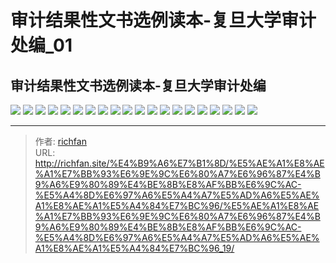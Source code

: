 # 审计结果性文书选例读本-复旦大学审计处编_01

## 审计结果性文书选例读本-复旦大学审计处编

![](https://img.richfan.site/book/审计结果性文书选例读本-复旦大学审计处编/审计结果性文书选例读本-复旦大学审计处编(OCR)_页面_361.jpg)
![](https://img.richfan.site/book/审计结果性文书选例读本-复旦大学审计处编/审计结果性文书选例读本-复旦大学审计处编(OCR)_页面_362.jpg)
![](https://img.richfan.site/book/审计结果性文书选例读本-复旦大学审计处编/审计结果性文书选例读本-复旦大学审计处编(OCR)_页面_363.jpg)
![](https://img.richfan.site/book/审计结果性文书选例读本-复旦大学审计处编/审计结果性文书选例读本-复旦大学审计处编(OCR)_页面_364.jpg)
![](https://img.richfan.site/book/审计结果性文书选例读本-复旦大学审计处编/审计结果性文书选例读本-复旦大学审计处编(OCR)_页面_365.jpg)
![](https://img.richfan.site/book/审计结果性文书选例读本-复旦大学审计处编/审计结果性文书选例读本-复旦大学审计处编(OCR)_页面_366.jpg)
![](https://img.richfan.site/book/审计结果性文书选例读本-复旦大学审计处编/审计结果性文书选例读本-复旦大学审计处编(OCR)_页面_367.jpg)
![](https://img.richfan.site/book/审计结果性文书选例读本-复旦大学审计处编/审计结果性文书选例读本-复旦大学审计处编(OCR)_页面_368.jpg)
![](https://img.richfan.site/book/审计结果性文书选例读本-复旦大学审计处编/审计结果性文书选例读本-复旦大学审计处编(OCR)_页面_369.jpg)
![](https://img.richfan.site/book/审计结果性文书选例读本-复旦大学审计处编/审计结果性文书选例读本-复旦大学审计处编(OCR)_页面_370.jpg)
![](https://img.richfan.site/book/审计结果性文书选例读本-复旦大学审计处编/审计结果性文书选例读本-复旦大学审计处编(OCR)_页面_371.jpg)
![](https://img.richfan.site/book/审计结果性文书选例读本-复旦大学审计处编/审计结果性文书选例读本-复旦大学审计处编(OCR)_页面_372.jpg)
![](https://img.richfan.site/book/审计结果性文书选例读本-复旦大学审计处编/审计结果性文书选例读本-复旦大学审计处编(OCR)_页面_373.jpg)
![](https://img.richfan.site/book/审计结果性文书选例读本-复旦大学审计处编/审计结果性文书选例读本-复旦大学审计处编(OCR)_页面_374.jpg)
![](https://img.richfan.site/book/审计结果性文书选例读本-复旦大学审计处编/审计结果性文书选例读本-复旦大学审计处编(OCR)_页面_375.jpg)
![](https://img.richfan.site/book/审计结果性文书选例读本-复旦大学审计处编/审计结果性文书选例读本-复旦大学审计处编(OCR)_页面_376.jpg)
![](https://img.richfan.site/book/审计结果性文书选例读本-复旦大学审计处编/审计结果性文书选例读本-复旦大学审计处编(OCR)_页面_377.jpg)
![](https://img.richfan.site/book/审计结果性文书选例读本-复旦大学审计处编/审计结果性文书选例读本-复旦大学审计处编(OCR)_页面_378.jpg)
![](https://img.richfan.site/book/审计结果性文书选例读本-复旦大学审计处编/审计结果性文书选例读本-复旦大学审计处编(OCR)_页面_379.jpg)
![](https://img.richfan.site/book/审计结果性文书选例读本-复旦大学审计处编/审计结果性文书选例读本-复旦大学审计处编(OCR)_页面_380.jpg)

---

> 作者: [richfan](https://richfan.site/)  
> URL: http://richfan.site/%E4%B9%A6%E7%B1%8D/%E5%AE%A1%E8%AE%A1%E7%BB%93%E6%9E%9C%E6%80%A7%E6%96%87%E4%B9%A6%E9%80%89%E4%BE%8B%E8%AF%BB%E6%9C%AC-%E5%A4%8D%E6%97%A6%E5%A4%A7%E5%AD%A6%E5%AE%A1%E8%AE%A1%E5%A4%84%E7%BC%96/%E5%AE%A1%E8%AE%A1%E7%BB%93%E6%9E%9C%E6%80%A7%E6%96%87%E4%B9%A6%E9%80%89%E4%BE%8B%E8%AF%BB%E6%9C%AC-%E5%A4%8D%E6%97%A6%E5%A4%A7%E5%AD%A6%E5%AE%A1%E8%AE%A1%E5%A4%84%E7%BC%96_19/  

